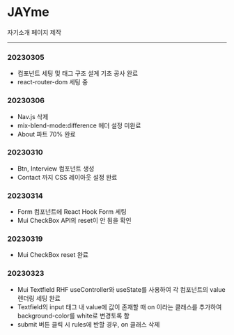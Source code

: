 # JAYme
자기소개 페이지 제작

***

### 20230305
* 컴포넌트 세팅 및 태그 구조 설계 기초 공사 완료
* react-router-dom 세팅 중

### 20230306
* Nav.js 삭제
* mix-blend-mode:difference 헤더 설정 미완료
* About 파트 70% 완료

### 20230310
* Btn, Interview 컴포넌트 생성
* Contact 까지 CSS 레이아웃 설정 완료

### 20230314
* Form 컴포넌트에 React Hook Form 세팅
* Mui CheckBox API의 reset이 안 됨을 확인

### 20230319
* Mui CheckBox reset 완료

### 20230323
* Mui Textfield RHF useController와 useState를 사용하여 각 컴포넌트의 value 렌더링 세팅 완료
* Textfield의 input 태그 내 value에 값이 존재할 때 on 이라는 클래스를 추가하여 background-color를 white로 변경토록 함
* submit 버튼 클릭 시 rules에 반할 경우, on 클래스 삭제
